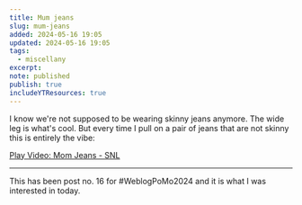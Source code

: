 ```yaml
---
title: Mum jeans
slug: mum-jeans
added: 2024-05-16 19:05
updated: 2024-05-16 19:05
tags:
  - miscellany
excerpt: 
note: published
publish: true
includeYTResources: true
---
```


I know we're not supposed to be wearing skinny jeans anymore. The wide leg is what's cool. But every time I pull on a pair of jeans that are not skinny this is entirely the vibe:

<lite-youtube videoid="2aVxNH6iN9I" style="background-image: url('https://i.ytimg.com/vi/2aVxNH6iN9I/hqdefault.jpg');" title="Mom Jeans - SNL">
  <a href="https://youtube.com/watch?v=2aVxNH6iN9I" class="lty-playbtn" title="Play Video">
    <span class="lyt-visually-hidden">Play Video: Mom Jeans - SNL</span>
  </a>
</lite-youtube>


<hr>

This has been post no. 16 for #WeblogPoMo2024 and it is what I was interested in today.
